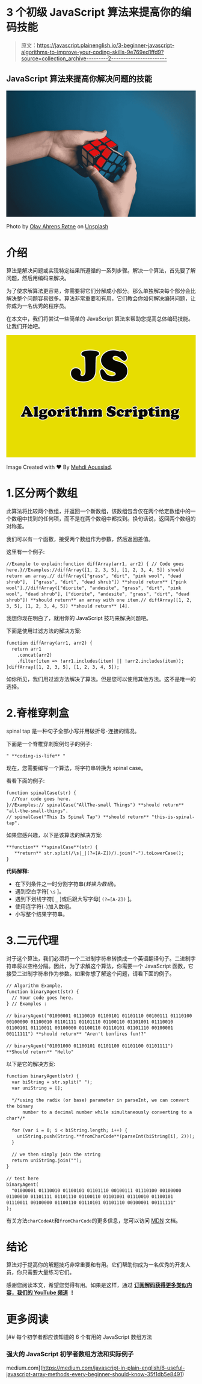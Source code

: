 # 3 个初级 JavaScript 算法来提高你的编码技能

> 原文：<https://javascript.plainenglish.io/3-beginner-javascript-algorithms-to-improve-your-coding-skills-9e769ed1ffd9?source=collection_archive---------2----------------------->

## JavaScript 算法来提高你解决问题的技能

![](img/f74896a654d1c58b5d73dfd2db62baaa.png)

Photo by [Olav Ahrens Røtne](https://unsplash.com/@olav_ahrens?utm_source=medium&utm_medium=referral) on [Unsplash](https://unsplash.com?utm_source=medium&utm_medium=referral)

# 介绍

算法是解决问题或实现特定结果所遵循的一系列步骤。解决一个算法，首先要了解问题，然后用编码来解决。

为了使求解算法更容易，你需要将它们分解成小部分。那么单独解决每个部分会比解决整个问题容易很多。算法非常重要和有用，它们教会你如何解决编码问题，让你成为一名优秀的程序员。

在本文中，我们将尝试一些简单的 JavaScript 算法来帮助您提高总体编码技能。让我们开始吧。

![](img/5fc6d3508a1ac39b9c5f6aa58074642f.png)

Image Created with ❤️️ By [Mehdi Aoussiad](https://mehdiouss315.medium.com/).

# 1.区分两个数组

此算法将比较两个数组，并返回一个新数组，该数组包含仅在两个给定数组中的一个数组中找到的任何项，而不是在两个数组中都找到。换句话说，返回两个数组的对称差。

我们可以有一个函数，接受两个数组作为参数，然后返回差值。

这里有一个例子:

```
//Example to explain:function diffArray(arr1, arr2) { // Code goes here.}//Examples://diffArray([1, 2, 3, 5], [1, 2, 3, 4, 5]) should return an array.// diffArray(["grass", "dirt", "pink wool", "dead shrub"],  ["grass", "dirt", "dead shrub"]) **should return** ["pink wool"].//diffArray(["diorite", "andesite", "grass", "dirt", "pink wool", "dead shrub"], ["diorite", "andesite", "grass", "dirt", "dead shrub"]) **should return** an array with one item.// diffArray([1, 2, 3, 5], [1, 2, 3, 4, 5]) **should return** [4].
```

我想你现在明白了，就用你的 JavaScript 技巧来解决问题吧。

下面是使用过滤方法的解决方案:

```
function diffArray(arr1, arr2) {
  return arr1
    .concat(arr2)
    .filter(item => !arr1.includes(item) || !arr2.includes(item));
}diffArray([1, 2, 3, 5], [1, 2, 3, 4, 5]);
```

如你所见，我们用过滤方法解决了算法。但是您可以使用其他方法。这不是唯一的选择。

# 2.脊椎穿刺盒

spinal tap 是一种句子全部小写并用破折号`-`连接的情况。

下面是一个脊椎穿刺案例句子的例子:

```
" **coding-is-life** "
```

现在，您需要编写一个算法，将字符串转换为 spinal case。

看看下面的例子:

```
function spinalCase(str) {
  //Your code goes here.
}//Examples:// spinalCase("AllThe-small Things") **should return** "all-the-small-things".
// spinalCase("This Is Spinal Tap") **should return** "this-is-spinal-tap".
```

如果您感兴趣，以下是该算法的解决方案:

```
**function** **spinalCase**(str) {   
   **return** str.split(/\s|_|(?=[A-Z])/).join("-").toLowerCase(); 
}
```

**代码解释:**

*   在下列条件之一时分割字符串(*转换为数组*)。
*   遇到空白字符[ `\s` ]。
*   遇到下划线字符[ `_` ]或后跟大写字母[ `(?=[A-Z])` ]。
*   使用连字符(`-`)加入数组。
*   小写整个结果字符串。

# 3.二元代理

对于这个算法，我们必须将一个二进制字符串转换成一个英语翻译句子。二进制字符串将以空格分隔。因此，为了求解这个算法，你需要一个 JavaScript 函数，它接受二进制字符串作为参数。如果你想了解这个问题，请看下面的例子。

```
// Algorithm Example.
function binaryAgent(str) {
  // Your code goes here.
} // Examples :

// binaryAgent("01000001 01110010 01100101 01101110 00100111 01110100 00100000 01100010 01101111 01101110 01100110 01101001 01110010 01100101 01110011 00100000 01100110 01110101 01101110 00100001 00111111") **should return** "Aren't bonfires fun!?"

// binaryAgent("01001000 01100101 01101100 01101100 01101111") **Should return** "Hello"
```

以下是它的解决方案:

```
function binaryAgent(str) {
  var biString = str.split(" ");
  var uniString = [];

  */*using the radix (or base) parameter in parseInt, we can convert the binary
      number to a decimal number while simultaneously converting to a char*/*

  for (var i = 0; i < biString.length; i++) {
    uniString.push(String.**fromCharCode**(parseInt(biString[i], 2)));
  }

  // we then simply join the string
  return uniString.join("");
}

// test here
binaryAgent(
  "01000001 01110010 01100101 01101110 00100111 01110100 00100000 01100010 01101111 01101110 01100110 01101001 01110010 01100101 01110011 00100000 01100110 01110101 01101110 00100001 00111111"
);
```

有关方法`charCodeAt`和`fromCharCode`的更多信息，您可以访问 [MDN](https://developer.mozilla.org/fr/docs/Web/JavaScript/Reference/Objets_globaux/String/charCodeAt) 文档。

# 结论

算法对于提高你的解题技巧非常重要和有用。它们帮助你成为一名优秀的开发人员，你只需要大量练习它们。

感谢您阅读本文，希望您觉得有用。如果是这样，通过 [**订阅解码获得更多类似内容，我们的 YouTube 频道**](https://www.youtube.com/channel/UCtipWUghju290NWcn8jhyAw?sub_confirmation=true) **！**

# 更多阅读

[](https://medium.com/javascript-in-plain-english/6-useful-javascript-array-methods-every-beginner-should-know-35f1db5e8491) [## 每个初学者都应该知道的 6 个有用的 JavaScript 数组方法

### 强大的 JavaScript 初学者数组方法和实际例子

medium.com](https://medium.com/javascript-in-plain-english/6-useful-javascript-array-methods-every-beginner-should-know-35f1db5e8491)